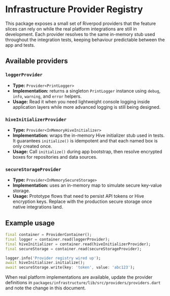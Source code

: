 # Infrastructure Provider Registry

This package exposes a small set of Riverpod providers that the feature slices can rely on while the real platform integrations are still in development. Each provider resolves to the same in-memory stub used throughout the integration tests, keeping behaviour predictable between the app and tests.

## Available providers

### `loggerProvider`
- **Type:** `Provider<PrintLogger>`
- **Implementation:** returns a singleton `PrintLogger` instance using `debug`, `info`, `warning`, and `error` helpers.
- **Usage:** Read it when you need lightweight console logging inside application layers while more advanced logging is still being designed.

### `hiveInitializerProvider`
- **Type:** `Provider<InMemoryHiveInitializer>`
- **Implementation:** wraps the in-memory Hive initializer stub used in tests. It guarantees `initialize()` is idempotent and that each named box is only created once.
- **Usage:** Call `initialize()` during app bootstrap, then resolve encrypted boxes for repositories and data sources.

### `secureStorageProvider`
- **Type:** `Provider<InMemorySecureStorage>`
- **Implementation:** uses an in-memory map to simulate secure key-value storage.
- **Usage:** Prototype flows that need to persist API tokens or Hive encryption keys. Replace with the production secure storage once native integrations land.

## Example usage

```dart
final container = ProviderContainer();
final logger = container.read(loggerProvider);
final hiveInitializer = container.read(hiveInitializerProvider);
final secureStorage = container.read(secureStorageProvider);

logger.info('Provider registry wired up');
await hiveInitializer.initialize();
await secureStorage.write(key: 'token', value: 'abc123');
```

When real platform implementations are available, update the provider definitions in `packages/infrastructure/lib/src/providers/providers.dart` and note the change in this document.
